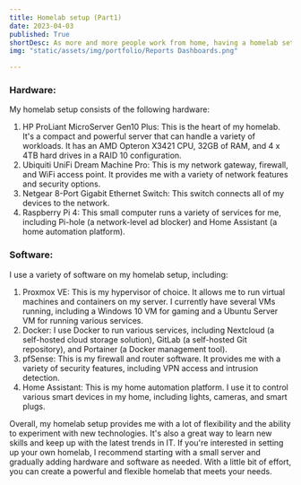 ```yaml
---
title: Homelab setup (Part1)
date: 2023-04-03
published: True
shortDesc: As more and more people work from home, having a homelab setup has become increasingly popular. A homelab can be a great way to learn new technologies, experiment with different software and hardware configurations, and even run personal projects. In this blog post, I'll share my own homelab setup, including the hardware and software I use.
img: "static/assets/img/portfolio/Reports Dashboards.png"

---
```


### Hardware:

My homelab setup consists of the following hardware:

1.  HP ProLiant MicroServer Gen10 Plus: This is the heart of my homelab. It's a compact and powerful server that can handle a variety of workloads. It has an AMD Opteron X3421 CPU, 32GB of RAM, and 4 x 4TB hard drives in a RAID 10 configuration.
2.  Ubiquiti UniFi Dream Machine Pro: This is my network gateway, firewall, and WiFi access point. It provides me with a variety of network features and security options.
3.  Netgear 8-Port Gigabit Ethernet Switch: This switch connects all of my devices to the network.
4.  Raspberry Pi 4: This small computer runs a variety of services for me, including Pi-hole (a network-level ad blocker) and Home Assistant (a home automation platform).

### Software:

I use a variety of software on my homelab setup, including:

1.  Proxmox VE: This is my hypervisor of choice. It allows me to run virtual machines and containers on my server. I currently have several VMs running, including a Windows 10 VM for gaming and a Ubuntu Server VM for running various services.
2.  Docker: I use Docker to run various services, including Nextcloud (a self-hosted cloud storage solution), GitLab (a self-hosted Git repository), and Portainer (a Docker management tool).
3.  pfSense: This is my firewall and router software. It provides me with a variety of security features, including VPN access and intrusion detection.
4.  Home Assistant: This is my home automation platform. I use it to control various smart devices in my home, including lights, cameras, and smart plugs.

Overall, my homelab setup provides me with a lot of flexibility and the ability to experiment with new technologies. It's also a great way to learn new skills and keep up with the latest trends in IT. If you're interested in setting up your own homelab, I recommend starting with a small server and gradually adding hardware and software as needed. With a little bit of effort, you can create a powerful and flexible homelab that meets your needs.
